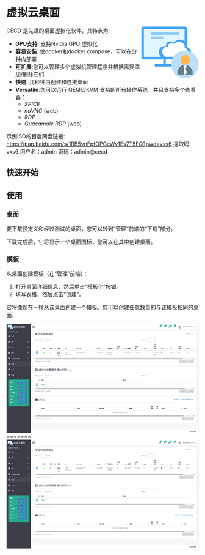 # 虚拟云桌面

<img align="right" src="frontend/src/assets/logo.svg" alt="CECD Logo" width="150px;">

CECD 是先进的桌面虚拟化软件，其特点为:

- **GPU支持**: 支持Nvidia GPU 虚拟化
- **容易安装**: 使docker和docker compose，可以在分钟内部署
- **可扩展**:您可以管理多个虚拟机管理程序并根据需要添加/删除它们
- **快速**: 几秒钟内创建和连接桌面
- **Versatile**:您可以运行 QEMU/KVM 支持的所有操作系统，并且支持多个查看器：
  + *SPICE*
  + *noVNC* (web)
  + *RDP*
  + *Guacamole RDP* (web)

示例ISO的百度网盘链接: https://pan.baidu.com/s/1RB5vnFpfOPGcWy1Es7T5FQ?pwd=vxs6 提取码: vxs6 
用户名：admin
密码：admin@cecd

## 快速开始
## 使用
### 桌面

要下载预定义和经过测试的桌面，您可以转到“管理”前端的“下载”部分。


下载完成后，它将显示一个桌面图标，您可以在其中创建桌面。

### 模板

从桌面创建模板（在“管理”前端）：

1. 打开桌面详细信息，然后单击“模板化”按钮。
2. 填写表格，然后点击“创建”。

它将像现在一样从该桌面创建一个模板。您可以创建任意数量的与该模板相同的桌面.

<img align="right" src="frontend/src/assets/CECD-VDI.png" alt="CECD-VDI" >
=======
<img align="right" src="frontend/src/assets/CECD-VDI.png" alt="CECD-VDI" >
